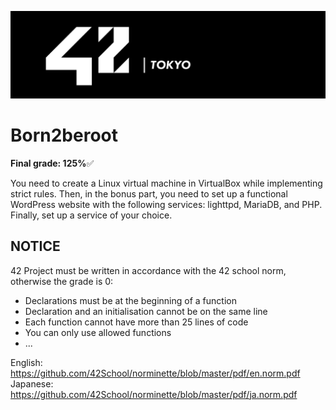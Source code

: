 ![](https://github.com/Sur1ive/42tokyo_piscine/blob/master/42.png)
# Born2beroot
**Final grade: 125%**:white_check_mark:</br>

You need to create a Linux virtual machine in VirtualBox while implementing strict rules. Then, in the bonus part, you need to set up a functional WordPress website with the following services: lighttpd, MariaDB, and PHP. Finally, set up a service of your choice.

## NOTICE 
42 Project must be written in accordance with the 42 school norm, otherwise the grade is 0:
* Declarations must be at the beginning of a function
* Declaration and an initialisation cannot be on the same line
* Each function cannot have more than 25 lines of code
* You can only use allowed functions
* ...

English: https://github.com/42School/norminette/blob/master/pdf/en.norm.pdf <br />
Japanese: https://github.com/42School/norminette/blob/master/pdf/ja.norm.pdf
